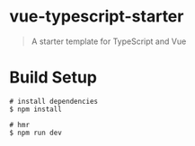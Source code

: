 # vue-typescript-starter
> A starter template for TypeScript and Vue

# Build Setup
```
# install dependencies
$ npm install

# hmr
$ npm run dev
```

